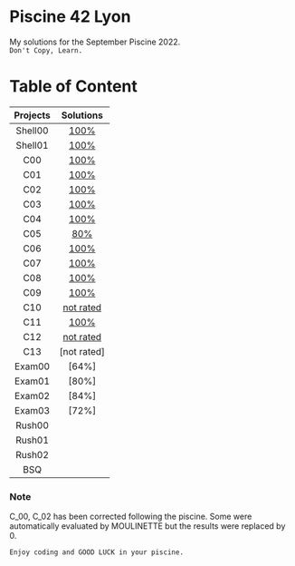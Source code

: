 # Piscine 42 Lyon

My solutions for the September Piscine 2022. <br>
`Don't Copy, Learn.`

# Table of Content
| Projects      | Solutions  |
| :--------------:| :----------:|
| Shell00 | [100%](./Shell00) |
| Shell01 | [100%](./Shell01) |
| C00 | [100%](./C00) | 
| C01 | [100%](./C01) | 
| C02 | [100%](./C02) | 
| C03 | [100%](./C03) | 
| C04 | [100%](./C04) | 
| C05 | [80%](./C05) | 
| C06 | [100%](./C06) | 
| C07 | [100%](./C07) | 
| C08 | [100%](./C08) |
| C09 | [100%](./C09) | 
| C10 | [not rated](./C10) | 
| C11 | [100%](./C11) | 
| C12 | [not rated](./C12) | 
| C13 | [not rated] | 
| Exam00 | [64%] | 
| Exam01 | [80%] | 
| Exam02 | [84%] | 
| Exam03 | [72%] | 
| Rush00 | |
| Rush01 | [](./rush01)| 
| Rush02 | [](./rush02)| 
| BSQ | | 
 
### Note 

C_00, C_02 has been corrected following the piscine.
Some were automatically evaluated by MOULINETTE but the results were replaced by 0.

`Enjoy coding and GOOD LUCK in your piscine.`